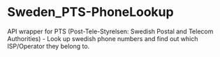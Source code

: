 # Sweden_PTS-PhoneLookup
API wrapper for PTS (Post-Tele-Styrelsen: Swedish Postal and Telecom Authorities) - Look up swedish phone numbers and find out which ISP/Operator they belong to.
